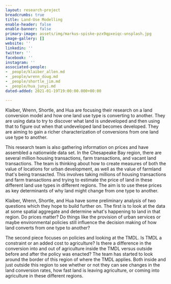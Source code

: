 ```yaml
---
layout: research-project
breadcrumbs: true
title: Land-Use Modelling
enable-header: false
enable-banner: false
primary-image: assets/img/markus-spiske-pzx9qpxeiqc-unsplash.jpg
image-gallery: []
website: ''
linkedin: ''
twitter: ''
facebook: ''
instagram: ''
associated-people:
- _people/klaiber_allen.md
- _people/wrenn_doug.md
- _people/shortle_jim.md
- _people/hua_junyi.md
dated-added: 2021-01-19T19:00:00.000+00:00

---
```

Klaiber, Wrenn, Shortle, and Hua are focusing their research on a land conversion model and how one land use type is converting to another. They are using data to try to discover what land is undeveloped and then using that to figure out when that undeveloped land becomes developed. They are aiming to gain a richer characterization of conversions from one land use type to another.

This research team is also gathering information on prices and have assembled a nationwide data set. In the Chesapeake Bay region, there are several million housing transactions, farm transactions, and vacant land transactions. The team is thinking about how to create measures of both the value of locations for urban development, as well as the value of farmland that's being transacted. This involves taking millions of housing transactions and farm transactions and trying to estimate the price of land in these different land use types in different regions. The aim is to use these prices as key determinants of why land might change from one type to another.

Klaiber, Wrenn, Shortle, and Hua have some preliminary analysis of two questions which they hope to build further on. The first is to look at the data at some spatial aggregate and determine what's happening to land in that region. Do prices matter? Do things like the provision of urban services or maybe environmental policies still influence the decision making of how land converts from one type to another?

The second piece focuses on policies and looking at the TMDL. Is TMDL a constraint or an added cost to agriculture? Is there a difference in the conversion into and out of agriculture inside the TMDL versus outside before and after the policy was enacted? The team has started to look around the border of this region of where the TMDL applies. Both inside and just outside this region to see whether or not they can see changes in the land conversion rates, how fast land is leaving agriculture, or coming into agriculture in these different regions.